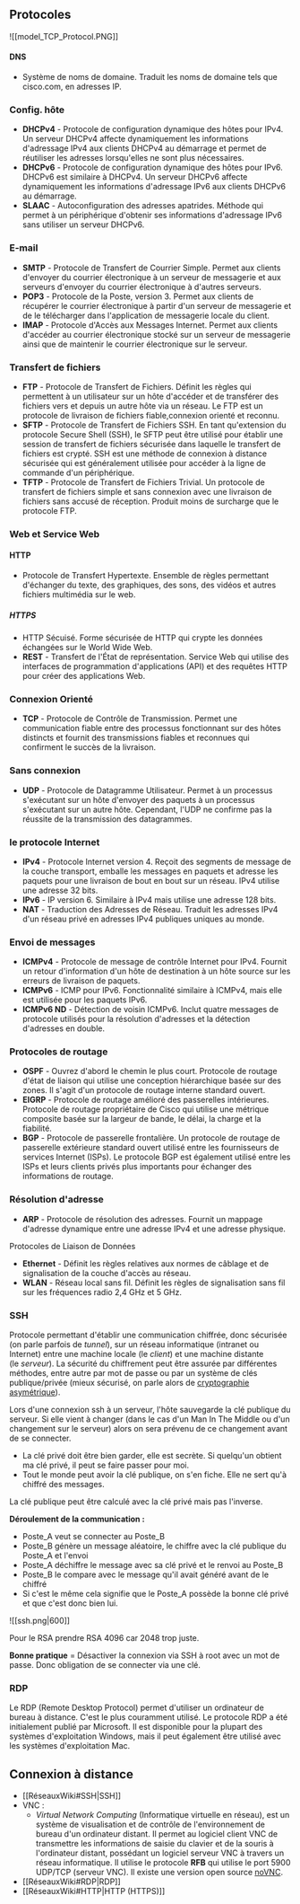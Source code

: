 
## Protocoles 

![[model_TCP_Protocol.PNG]]

#### DNS 
- Système de noms de domaine. Traduit les noms de domaine tels que cisco.com, en adresses IP.

### Config. hôte

-   **DHCPv4** - Protocole de configuration dynamique des hôtes pour IPv4. Un serveur DHCPv4 affecte dynamiquement les informations d'adressage IPv4 aux clients DHCPv4 au démarrage et permet de réutiliser les adresses lorsqu'elles ne sont plus nécessaires.
-   **DHCPv6** - Protocole de configuration dynamique des hôtes pour IPv6. DHCPv6 est similaire à DHCPv4. Un serveur DHCPv6 affecte dynamiquement les informations d'adressage IPv6 aux clients DHCPv6 au démarrage.
-   **SLAAC** - Autoconfiguration des adresses apatrides. Méthode qui permet à un périphérique d'obtenir ses informations d'adressage IPv6 sans utiliser un serveur DHCPv6.

### E-mail

-   **SMTP** - Protocole de Transfert de Courrier Simple. Permet aux clients d'envoyer du courrier électronique à un serveur de messagerie et aux serveurs d'envoyer du courrier électronique à d'autres serveurs.
-   **POP3** - Protocole de la Poste, version 3. Permet aux clients de récupérer le courrier électronique à partir d'un serveur de messagerie et de le télécharger dans l'application de messagerie locale du client.
-   **IMAP** - Protocole d'Accès aux Messages Internet. Permet aux clients d'accéder au courrier électronique stocké sur un serveur de messagerie ainsi que de maintenir le courrier électronique sur le serveur.

### Transfert de fichiers

-   **FTP** - Protocole de Transfert de Fichiers. Définit les règles qui permettent à un utilisateur sur un hôte d'accéder et de transférer des fichiers vers et depuis un autre hôte via un réseau. Le FTP est un protocole de livraison de fichiers fiable,connexion orienté et reconnu.
-   **SFTP** - Protocole de Transfert de Fichiers SSH. En tant qu'extension du protocole Secure Shell (SSH), le SFTP peut être utilisé pour établir une session de transfert de fichiers sécurisée dans laquelle le transfert de fichiers est crypté. SSH est une méthode de connexion à distance sécurisée qui est généralement utilisée pour accéder à la ligne de commande d'un périphérique.
-   **TFTP** - Protocole de Transfert de Fichiers Trivial. Un protocole de transfert de fichiers simple et sans connexion avec une livraison de fichiers sans accusé de réception. Produit moins de surcharge que le protocole FTP.

### Web et Service Web

#### HTTP
- Protocole de Transfert Hypertexte. Ensemble de règles permettant d'échanger du texte, des graphiques, des sons, des vidéos et autres fichiers multimédia sur le web.
##### HTTPS 
- HTTP Sécuisé. Forme sécurisée de HTTP qui crypte les données échangées sur le World Wide Web.
- **REST** - Transfert de l'État de représentation. Service Web qui utilise des interfaces de programmation d'applications (API) et des requêtes HTTP pour créer des applications Web.

### Connexion Orienté

- **TCP** - Protocole de Contrôle de Transmission. Permet une communication fiable entre des processus fonctionnant sur des hôtes distincts et fournit des transmissions fiables et reconnues qui confirment le succès de la livraison.

### Sans connexion

- **UDP** - Protocole de Datagramme Utilisateur. Permet à un processus s'exécutant sur un hôte d'envoyer des paquets à un processus s'exécutant sur un autre hôte. Cependant, l'UDP ne confirme pas la réussite de la transmission des datagrammes.

### le protocole Internet

- **IPv4** - Protocole Internet version 4. Reçoit des segments de message de la couche transport, emballe les messages en paquets et adresse les paquets pour une livraison de bout en bout sur un réseau. IPv4 utilise une adresse 32 bits.
- **IPv6** - IP version 6. Similaire à IPv4 mais utilise une adresse 128 bits.
- **NAT** - Traduction des Adresses de Réseau. Traduit les adresses IPv4 d'un réseau privé en adresses IPv4 publiques uniques au monde.

### Envoi de messages

-   **ICMPv4** - Protocole de message de contrôle Internet pour IPv4. Fournit un retour d'information d'un hôte de destination à un hôte source sur les erreurs de livraison de paquets.
-   **ICMPv6** - ICMP pour IPv6. Fonctionnalité similaire à ICMPv4, mais elle est utilisée pour les paquets IPv6.
-   **ICMPv6 ND** - Détection de voisin ICMPv6. Inclut quatre messages de protocole utilisés pour la résolution d'adresses et la détection d'adresses en double.

### Protocoles de routage

-   **OSPF** - Ouvrez d'abord le chemin le plus court. Protocole de routage d'état de liaison qui utilise une conception hiérarchique basée sur des zones. Il s'agit d'un protocole de routage interne standard ouvert.
-   **EIGRP** - Protocole de routage amélioré des passerelles intérieures. Protocole de routage propriétaire de Cisco qui utilise une métrique composite basée sur la largeur de bande, le délai, la charge et la fiabilité.
-   **BGP** - Protocole de passerelle frontalière. Un protocole de routage de passerelle extérieure standard ouvert utilisé entre les fournisseurs de services Internet (ISPs). Le protocole BGP est également utilisé entre les ISPs et leurs clients privés plus importants pour échanger des informations de routage.

### Résolution d'adresse

- **ARP** - Protocole de résolution des adresses. Fournit un mappage d'adresse dynamique entre une adresse IPv4 et une adresse physique.

Protocoles de Liaison de Données

-   **Ethernet** - Définit les règles relatives aux normes de câblage et de signalisation de la couche d'accès au réseau.
-   **WLAN** - Réseau local sans fil. Définit les règles de signalisation sans fil sur les fréquences radio 2,4 GHz et 5 GHz.

### SSH
Protocole permettant d'établir une communication chiffrée, donc sécurisée (on parle parfois de _tunnel_), sur un réseau informatique (intranet ou Internet) entre une machine locale (le _client_) et une machine distante (le _serveur_). La sécurité du chiffrement peut être assurée par différentes méthodes, entre autre par mot de passe ou par un système de clés publique/privée (mieux sécurisé, on parle alors de [cryptographie asymétrique](https://fr.wikipedia.org/wiki/cryptographie%20asym%C3%A9trique "https://fr.wikipedia.org/wiki/cryptographie asymétrique")).

Lors d'une connexion ssh à un serveur, l'hôte sauvegarde la clé publique du serveur. Si elle vient à changer (dans le cas d'un Man In The Middle ou d'un changement sur le serveur) alors on sera prévenu de ce changement avant de se connecter.

- La clé privé doit être bien garder, elle est secrète. Si quelqu'un obtient ma clé privé, il peut se faire passer pour moi.
- Tout le monde peut avoir la clé publique, on s'en fiche. Elle ne sert qu'à chiffré des messages.

La clé publique peut être calculé avec la clé privé mais pas l'inverse.

**Déroulement de la communication :**

- Poste_A veut se connecter au Poste_B
- Poste_B génère un message aléatoire, le chiffre avec la clé publique du Poste_A et l'envoi
- Poste_A déchiffre le message avec sa clé privé et le renvoi au Poste_B
- Poste_B le compare avec le message qu'il avait généré avant de le chiffré
- Si c'est le même cela signifie que le Poste_A possède la bonne clé privé et que c'est donc bien lui. 

![[ssh.png|600]]

Pour le RSA prendre RSA 4096 car 2048 trop juste.

**Bonne pratique** = Désactiver la connexion via SSH à root avec un mot de passe. Donc obligation de se connecter via une clé.

### RDP

Le RDP (Remote Desktop Protocol) permet d'utiliser un ordinateur de bureau à distance. C'est le plus couramment utilisé. Le protocole RDP a été initialement publié par Microsoft. Il est disponible pour la plupart des systèmes d'exploitation Windows, mais il peut également être utilisé avec les systèmes d'exploitation Mac.


## Connexion à distance

- [[RéseauxWiki#SSH|SSH]]
- VNC :
	- *Virtual Network Computing* (Informatique virtuelle en réseau), est un système de visualisation et de contrôle de l'environnement de bureau d'un ordinateur distant. Il permet au logiciel client VNC de transmettre les informations de saisie du clavier et de la souris à l'ordinateur distant, possédant un logiciel serveur VNC à travers un réseau informatique. Il utilise le protocole **RFB** qui utilise le port 5900 UDP/TCP (serveur VNC). Il existe une version open source [noVNC](https://novnc.com/info.html).
- [[RéseauxWiki#RDP|RDP]]
- [[RéseauxWiki#HTTP|HTTP (HTTPS)]]